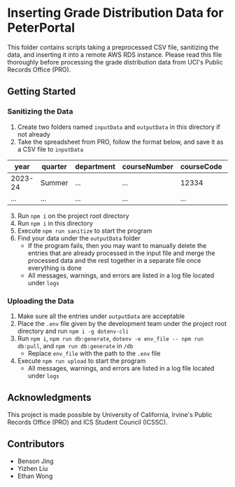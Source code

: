 # Inserting Grade Distribution Data for PeterPortal

This folder contains scripts taking a preprocessed CSV file, sanitizing the data, and inserting it into a remote AWS RDS instance. Please read this file thoroughly before processing the grade distribution data from UCI's Public Records Office (PRO).

## Getting Started

### Sanitizing the Data

1. Create two folders named `inputData` and `outputData` in this directory if not already
2. Take the spreadsheet from PRO, follow the format below, and save it as a CSV file to `inputData`

| year    | quarter | department | courseNumber | courseCode | instructors | a   | b   | c   | d   | f   | p   | np  | w   | gpaAvg |
| ------- | ------- | ---------- | ------------ | ---------- | ----------- | --- | --- | --- | --- | --- | --- | --- | --- | ------ |
| 2023-24 | Summer  | ...        | ...          | 12334      | ...         | 0   | 0   | 0   | 0   | 0   | 123 | 23  | 4   | 0      |
| ...     | ...     | ...        | ...          | ...        | ...         | ... | ... | ... | ... | ... | ... | ... | ... | ...    |

3. Run `npm i` on the project root directory
4. Run `npm i` in this directory
5. Execute `npm run sanitize` to start the program
6. Find your data under the `outputData` folder
   - If the program fails, then you may want to manually delete the entries that are already processed in the input file and merge the processed data and the rest together in a separate file once everything is done
   - All messages, warnings, and errors are listed in a log file located under `logs`

### Uploading the Data

1. Make sure all the entries under `outputData` are acceptable
2. Place the `.env` file given by the development team under the project root directory and run `npm i -g dotenv-cli`
3. Run `npm i`, `npm run db:generate`, `dotenv -e env_file -- npm run db:pull`, and `npm run db:generate` in `/db`
   - Replace `env_file` with the path to the `.env` file
4. Execute `npm run upload` to start the program
   - All messages, warnings, and errors are listed in a log file located under `logs`

## Acknowledgments

This project is made possible by University of California, Irvine's Public Records Office (PRO) and ICS Student Council (ICSSC).

## Contributors

- Benson Jing
- Yizhen Liu
- Ethan Wong
